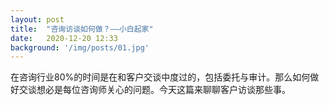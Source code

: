 ```yaml
---
layout: post
title:  "咨询访谈如何做？——小白起家"
date:   2020-12-20 12:33
background: '/img/posts/01.jpg'
---
```


在咨询行业80%的时间是在和客户交谈中度过的，包括委托与审计。那么如何做好交谈想必是每位咨询师关心的问题。今天这篇来聊聊客户访谈那些事。
